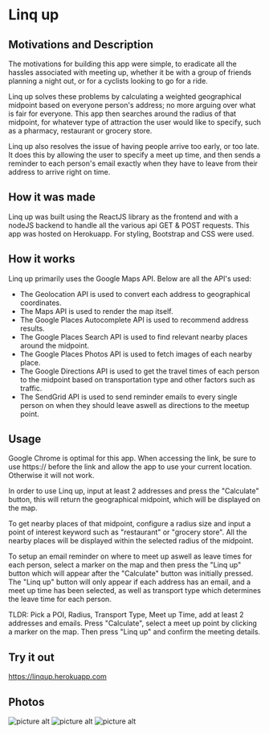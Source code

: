 # Linq up

## Motivations and Description ##

The motivations for building this app were simple, to eradicate all the hassles associated with meeting up, whether it be with a group of friends planning a night out, or for a cyclists looking to go for a ride.

Linq up solves these problems by calculating a weighted geographical midpoint based on everyone person's address; no more arguing over what is fair for everyone. This app then searches around the radius of that midpoint, for whatever type of attraction the user would like to specify, such as a pharmacy, restaurant or grocery store. 

Linq up also resolves the issue of having people arrive too early, or too late. It does this by allowing the user to specify a meet up time, and then sends a reminder to each person's email exactly when they have to leave from their address to arrive right on time.

## How it was made ##

Linq up was built using the ReactJS library as the frontend and with a nodeJS backend to handle all the various api GET & POST requests. This app was hosted on Herokuapp. For styling, Bootstrap and CSS were used.

## How it works ## 

Linq up primarily uses the Google Maps API. Below are all the API's used:

* The Geolocation API is used to convert each address to geographical coordinates.
* The Maps API is used to render the map itself.
* The Google Places Autocomplete API is used to recommend address results.
* The Google Places Search API is used to find relevant nearby places around the midpoint.
* The Google Places Photos API is used to fetch images of each nearby place.
* The Google Directions API is used to get the travel times of each person to the midpoint based on transportation type and other factors such as traffic.
* The SendGrid API is used to send reminder emails to every single person on when they should leave aswell as directions to the meetup point.

## Usage ##

Google Chrome is optimal for this app. When accessing the link, be sure to use https:// before the link and allow the app to use your current location. Otherwise it will not work.

In order to use Linq up, input at least 2 addresses and press the "Calculate" button, this will return the geographical midpoint, which will be displayed on the map.

To get nearby places of that midpoint, configure a radius size and input a point of interest keyword such as "restaurant" or "grocery store". All the nearby places will be displayed within the selected radius of the midpoint.

To setup an email reminder on where to meet up aswell as leave times for each person, select a marker on the map and then press the "Linq up" button which will appear after the "Calculate" button was initially pressed. The "Linq up" button will only appear if each address has an email, and a meet up time has been selected, as well as transport type which determines the leave time for each person.

TLDR: Pick a POI, Radius, Transport Type, Meet up Time, add at least 2 addresses and emails. Press "Calculate", select a meet up point by clicking a marker on the map. Then press "Linq up" and confirm the meeting details.

## Try it out ##

https://linqup.herokuapp.com

## Photos ##

![picture alt](https://i.gyazo.com/a2cdb38fcb6f4232a183022726a9da44.png)
![picture alt](https://i.gyazo.com/a1224a1263c4c6468ab2cdc31797d60c.png)
![picture alt](https://cdn.discordapp.com/attachments/422579332033282059/732471173429854238/Screenshot_20200714-013839_Gmail.jpg)




